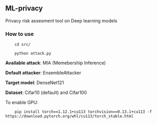 ## ML-privacy

Privacy risk assesment tool on Deep learning models 

### How to use

        cd src/

        python attack.py

<b>Available attack</b>: MIA (Memebership Inference)

<b>Default attacker</b>: EnsembleAttacker 

<b>Target model</b>: DenseNet121

<b>Dataset</b>: Cifar10 (default) and Cifar100

To enable GPU:

        pip install torch==1.12.1+cu113 torchvision==0.13.1+cu113 -f https://download.pytorch.org/whl/cu113/torch_stable.html